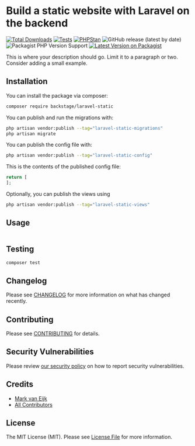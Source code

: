 # Build a static website with Laravel on the backend

[![Total Downloads](https://img.shields.io/packagist/dt/backstage/laravel-static.svg?style=flat-square)](https://packagist.org/packages/backstage/laravel-static)
[![Tests](https://github.com/backstagephp/laravel-static/actions/workflows/run-tests.yml/badge.svg?branch=main)](https://github.com/backstagephp/laravel-static/actions/workflows/run-tests.yml)
[![PHPStan](https://github.com/backstagephp/laravel-static/actions/workflows/phpstan.yml/badge.svg?branch=main)](https://github.com/backstagephp/laravel-static/actions/workflows/phpstan.yml)
![GitHub release (latest by date)](https://img.shields.io/github/v/release/backstagephp/laravel-static)
![Packagist PHP Version Support](https://img.shields.io/packagist/php-v/backstage/laravel-static)
[![Latest Version on Packagist](https://img.shields.io/packagist/v/backstage/laravel-static.svg?style=flat-square)](https://packagist.org/packages/backstage/laravel-static)

This is where your description should go. Limit it to a paragraph or two. Consider adding a small example.

## Installation

You can install the package via composer:

```bash
composer require backstage/laravel-static
```

You can publish and run the migrations with:

```bash
php artisan vendor:publish --tag="laravel-static-migrations"
php artisan migrate
```

You can publish the config file with:

```bash
php artisan vendor:publish --tag="laravel-static-config"
```

This is the contents of the published config file:

```php
return [
];
```

Optionally, you can publish the views using

```bash
php artisan vendor:publish --tag="laravel-static-views"
```

## Usage

```php

```

## Testing

```bash
composer test
```

## Changelog

Please see [CHANGELOG](CHANGELOG.md) for more information on what has changed recently.

## Contributing

Please see [CONTRIBUTING](CONTRIBUTING.md) for details.

## Security Vulnerabilities

Please review [our security policy](../../security/policy) on how to report security vulnerabilities.

## Credits

- [Mark van Eijk](https://github.com/backstagephp)
- [All Contributors](../../contributors)

## License

The MIT License (MIT). Please see [License File](LICENSE.md) for more information.
